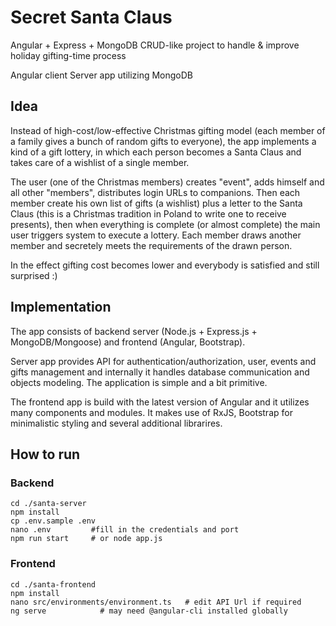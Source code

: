 # Secret Santa Claus

Angular + Express + MongoDB CRUD-like project to handle & improve holiday gifting-time process

Angular client
Server app utilizing MongoDB

## Idea

Instead of high-cost/low-effective Christmas gifting model (each member of a family gives a bunch of random gifts to everyone), the app implements a kind of a gift lottery, in which each person becomes a Santa Claus and takes care of a wishlist of a single member.

The user (one of the Christmas members) creates "event", adds himself and all other "members", distributes login URLs to companions. Then each member create his own list of gifts (a wishlist) plus a letter to the Santa Claus (this is a Christmas tradition in Poland to write one to receive presents), then when everything is complete (or almost complete) the main user triggers system to execute a lottery. Each member draws another member and secretely meets the requirements of the drawn person.

In the effect gifting cost becomes lower and everybody is satisfied and still surprised :)


## Implementation

The app consists of backend server (Node.js + Express.js + MongoDB/Mongoose) and frontend (Angular, Bootstrap).

Server app provides API for authentication/authorization, user, events and gifts management and internally it handles database communication and objects modeling. The application is simple and a bit primitive.

The frontend app is build with the latest version of Angular and it utilizes many components and modules. It makes use of RxJS, Bootstrap for minimalistic styling and several additional librarires.

## How to run


### Backend

```
cd ./santa-server
npm install
cp .env.sample .env
nano .env         #fill in the credentials and port
npm run start     # or node app.js
```

### Frontend

```
cd ./santa-frontend
npm install
nano src/environments/environment.ts   # edit API Url if required
ng serve            # may need @angular-cli installed globally
```



